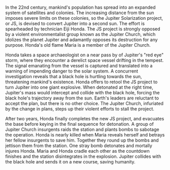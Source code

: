 <!-- Sayonara, Jupiter (1984) -->

In the 22nd century, mankind's population has spread into an expanded system of satellites and colonies. The increasing distance from the sun imposes severe limits on these colonies, so the Jupiter Solarization project, or JS, is devised to convert Jupiter into a second sun. The effort is spearheaded by technician Eiji Honda. The JS project is strongly opposed by a violent environmentalist group known as the Jupiter Church, which idolizes the planet Jupiter and adamantly opposes its destruction for any purpose. Honda's old flame Maria is a member of the Jupiter Church.

Honda takes a space archaeologist on a near pass by of Jupiter's "red eye" storm, where they encounter a derelict space vessel drifting in the tempest. The signal emanating from the vessel is captured and translated into a warning of impending danger to the solar system. A concurrent investigation reveals that a black hole is hurtling towards the sun, threatening mankind's existence. Honda offers to retool the JS project to turn Jupiter into one giant explosive. When detonated at the right time, Jupiter's mass would intercept and collide with the black hole, forcing the black hole's trajectory away from the sun. Earth's leaders are reluctant to accept the plan, but there is no other choice. The Jupiter Church, infuriated by the change in plans, steps up their violent efforts to stall the project.

After two years, Honda finally completes the new JS project, and evacuates the base before keying in the final sequence for detonation. A group of Jupiter Church insurgents raids the station and plants bombs to sabotage the operation. Honda is nearly killed when Maria reveals herself and betrays her fellow insurgents to save him. Together they round up the bombs and jettison them from the station. One stray bomb detonates and mortally injures Honda. Maria and Honda cradle each other as the countdown finishes and the station disintegrates in the explosion. Jupiter collides with the black hole and sends it on a new course, saving humanity.